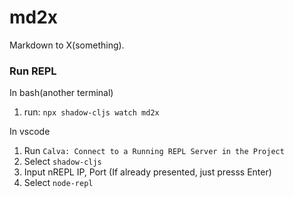 # md2x
Markdown to X(something).

### Run REPL
In bash(another terminal)
1. run: `npx shadow-cljs watch md2x`

In vscode
1. Run `Calva: Connect to a Running REPL Server in the Project`
2. Select `shadow-cljs` 
3. Input nREPL IP, Port (If already presented, just presss Enter)
4. Select `node-repl`